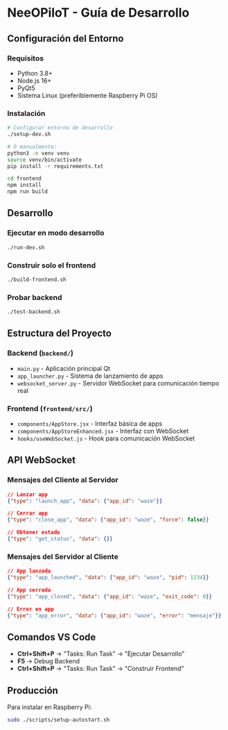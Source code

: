 # NeeOPiloT - Guía de Desarrollo

## Configuración del Entorno

### Requisitos
- Python 3.8+
- Node.js 16+
- PyQt5
- Sistema Linux (preferiblemente Raspberry Pi OS)

### Instalación
```bash
# Configurar entorno de desarrollo
./setup-dev.sh

# O manualmente:
python3 -m venv venv
source venv/bin/activate
pip install -r requirements.txt

cd frontend
npm install
npm run build
```

## Desarrollo

### Ejecutar en modo desarrollo
```bash
./run-dev.sh
```

### Construir solo el frontend
```bash
./build-frontend.sh
```

### Probar backend
```bash
./test-backend.sh
```

## Estructura del Proyecto

### Backend (`backend/`)
- `main.py` - Aplicación principal Qt
- `app_launcher.py` - Sistema de lanzamiento de apps
- `websocket_server.py` - Servidor WebSocket para comunicación tiempo real

### Frontend (`frontend/src/`)
- `components/AppStore.jsx` - Interfaz básica de apps
- `components/AppStoreEnhanced.jsx` - Interfaz con WebSocket
- `hooks/useWebSocket.js` - Hook para comunicación WebSocket

## API WebSocket

### Mensajes del Cliente al Servidor
```json
// Lanzar app
{"type": "launch_app", "data": {"app_id": "waze"}}

// Cerrar app
{"type": "close_app", "data": {"app_id": "waze", "force": false}}

// Obtener estado
{"type": "get_status", "data": {}}
```

### Mensajes del Servidor al Cliente
```json
// App lanzada
{"type": "app_launched", "data": {"app_id": "waze", "pid": 1234}}

// App cerrada
{"type": "app_closed", "data": {"app_id": "waze", "exit_code": 0}}

// Error en app
{"type": "app_error", "data": {"app_id": "waze", "error": "mensaje"}}
```

## Comandos VS Code

- **Ctrl+Shift+P** → "Tasks: Run Task" → "Ejecutar Desarrollo"
- **F5** → Debug Backend
- **Ctrl+Shift+P** → "Tasks: Run Task" → "Construir Frontend"

## Producción

Para instalar en Raspberry Pi:
```bash
sudo ./scripts/setup-autostart.sh
```

